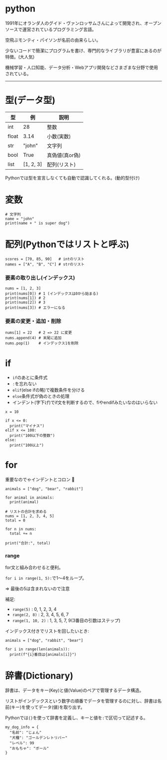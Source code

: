 # python

1991年にオランダ人のグイド・ヴァンロッサムさんによって開発され、オープンソースで運営されているプログラミング言語。

空飛ぶモンティ・パイソンが名前の由来らしい。

少ないコードで簡潔にプログラムを書け、専門的なライブラリが豊富にあるのが特徴。(大人気)

機械学習・人口知能、データ分析・Webアプリ開発などさまざまな分野で使用されている。

---

# 型(データ型)

| 型    | 例        | 説明           |
|-------|-----------|----------------|
| int   | 28        | 整数           |
| float | 3.14      | 小数(実数)     |
| str   | "john"    | 文字列         |
| bool  | True      | 真偽値(真or偽) |
| list  | [1, 2, 3] | 配列(リスト)   |

Pythonでは型を宣言しなくても自動で認識してくれる。(動的型付け)

# 変数

```
# 文字列
name = "john"
print(name + " is super dog")
```

# 配列(Pythonではリストと呼ぶ)

```
scores = [70, 85, 90]   # intのリスト
names = ["A", "B", "C"] # strのリスト
```

### 要素の取り出し(インデックス)

```
nums = [1, 2, 3]
print(nums[0]) # 1 (インデックスは0から始まる)
print(nums[1]) # 2
print(nums[2]) # 3
print(nums[3]) # エラーになる
```

### 要素の変更・追加・削除

```
nums[1] = 22   # 2 => 22 に変更
nums.append(4) # 末尾に追加
nums.pop(1)    # インデックス1を削除
```

# if

- `if`のあとに条件式
- `:`を忘れない
- `elif`(else ifの略)で複数条件を分ける
- `else`条件式が偽のときの処理
- インデント(字下げ)でif文を判断するので、fiやendifみたいなのはいらない

```
x = 10

if x <= 0:
  print("マイナス")
elif x <= 100:
  print("100以下の整数")
else:
  print("100以上")
```

# for

重要なのでゃインデントとコロン :dog:

```
animals = ["dog", "bear", "rabbit"]

for animal in animals:
  print(animal)
```

```
# リストの合計を求める
nums = [1, 2, 3, 4, 5]
total = 0

for n in nums:
  total += n

print("合計:", total)
```

### range

for文と組み合わせると便利。

`for i in range(1, 5):`で1～4をループ。

=> 最後の5は含まれないので注意

補足:

- `range(5)` : 0, 1, 2, 3, 4
- `range(2, 8)` : 2, 3, 4, 5, 6, 7
- `range(1, 10, 2)` : 1, 3, 5, 7, 9(3番目の引数はステップ)

インデックス付きでリストを回したいとき:

```
animals = ["dog", "rabbit", "bear"]

for i in range(len(animals)):
  print(f"{i}番目は{animals[i]}")
```

# 辞書(Dictionary)

辞書は、データをキー(Key)と値(Value)のペアで管理するデータ構造。

リストがインデックスという数字の順番でデータを管理するのに対し、辞書は名前(キー)を使ってデータ(値)を取り出す。

Pythonでは`{}`を使って辞書を定義し、キーと値を`:`で区切って記述する。

```
my_dog_info = {
  "名前": "じょん"
  "犬種": "ゴールデンレトリバー"
  "レベル": 99
  "おもちゃ": "ボール"
}
```

